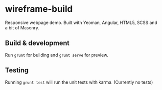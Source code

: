 # wireframe-build

Responsive webpage demo. Built with Yeoman, Angular, HTML5, SCSS and a bit of Masonry.

## Build & development

Run `grunt` for building and `grunt serve` for preview.

## Testing

Running `grunt test` will run the unit tests with karma. (Currently no tests)
